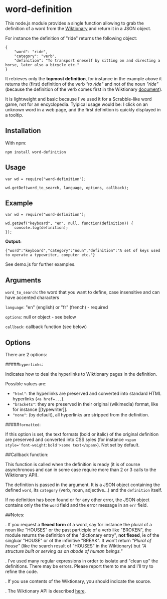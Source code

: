 # word-definition

This node.js module provides a single function allowing to grab the definition of a word from the [Wiktionary](https://en.wiktionary.org) and return it in a JSON object.

For instance the definition of "ride" returns the following object:

```
{
	"word": "ride",
	"category": "verb",
	"definition": "To transport oneself by sitting on and directing a horse, later also a bicycle etc."
}
```

It retrieves only the **topmost definition**, for instance in the example above it returns the (first) definition of the verb *"to ride"* and not of the noun *"ride"* (because the definition of the verb comes first in the Wiktionary [document](https://en.wiktionary.org/wiki/ride)).

It is lightweight and basic because I've used it for a Scrabble-like word game, not for an encyclopedia. Tyipical usage would be: I click on an unknown word in a web page, and the first definition is quickly displayed in a tooltip.

## Installation

With npm:

```
npm install word-definition
```

## Usage

```
var wd = require("word-definition");

wd.getDef(word_to_search, language, options, callback);
```

## Example

```
var wd = require("word-definition");

wd.getDef("keyboard", "en", null, function(definition)) {
	console.log(definition);
});
```

**Output:**

```
{"word":"keyboard","category":"noun","definition":"A set of keys used to operate a typewriter, computer etc."}
```

See demo.js for further examples.

## Arguments

`word_to_search`: the word that you want to define, case insensitive and can have accented characters

`language`: "en" (english) or "fr" (french) - required

`options`: null or object - see below

`callback`: callback function (see below)

## Options

There are 2 options:

#####`hyperlinks`:

Indicates how to deal the hyperlinks to Wiktionary pages in the definition.

Possible values are:

- `"html"`: the hyperlinks are preserved and converted into standard HTML hyperlinks (`<a href=...`).
- `"brackets"`: they are preserved in their original (wikimedia) format, like for instance [[typewriter]].
- `"none"`: (by default), all hyperlinks are stripped from the definition.

#####`formatted`:

If this option is set, the text formats (bold or italic) of the original definition are preserved and converted into CSS syles (for instance `<span style='font-weight:bold'>some text</span>`). Not set by default.

##Callback function:

This function is called when the definition is ready (it is of course asynchronous and can in some case require more than 2 or 3 calls to the Wiktionary API).

The definition is passed in the argument. It is a JSON object containing the defined `word`, its `category` (verb, noun, adjective...) and the `definition` itself.

If no definition has been found or for any other error, the JSON object contains only the the `word` field and the error message in an `err` field.

##Notes:

. If you request a **flexed form** of a word, say for instance the plural of a noun like "HOUSES" or the past participle of a verb like "BROKEN", the module returns the definition of the "dictionary entry", **not flexed**, ie of the singluar "HOUSE" or of the infinitive "BREAK". It won't return *"Plural of house"* (like the search result of "HOUSES" in the Wiktionary) but *"A structure built or serving as an abode of human beings."*

. I've used many regular expressions in order to isolate and "clean up" the definitions. There may be errors. Please report them to me and I'll try to refine the code.

. If you use contents of the Wiktionary, you should indicate the source.

. The Wiktionary API is described [here](https://en.wiktionary.org/w/api.php).
